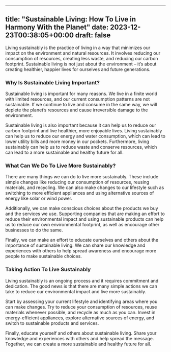 
---
title: "Sustainable Living: How To Live in Harmony With the Planet"
date: 2023-12-23T00:38:05+00:00
draft: false
---

Living sustainably is the practice of living in a way that minimizes our impact on the environment and natural resources. It involves reducing our consumption of resources, creating less waste, and reducing our carbon footprint. Sustainable living is not just about the environment – it’s about creating healthier, happier lives for ourselves and future generations.

### Why Is Sustainable Living Important?

Sustainable living is important for many reasons. We live in a finite world with limited resources, and our current consumption patterns are not sustainable. If we continue to live and consume in the same way, we will deplete the planet’s resources and cause irreversible damage to the environment. 

Sustainable living is also important because it can help us to reduce our carbon footprint and live healthier, more enjoyable lives. Living sustainably can help us to reduce our energy and water consumption, which can lead to lower utility bills and more money in our pockets. Furthermore, living sustainably can help us to reduce waste and conserve resources, which can lead to a more sustainable and healthy future for all. 

### What Can We Do To Live More Sustainably?

There are many things we can do to live more sustainably. These include simple changes like reducing our consumption of resources, reusing materials, and recycling. We can also make changes to our lifestyle such as switching to more efficient appliances and using alternative sources of energy like solar or wind power.

Additionally, we can make conscious choices about the products we buy and the services we use. Supporting companies that are making an effort to reduce their environmental impact and using sustainable products can help us to reduce our own environmental footprint, as well as encourage other businesses to do the same. 

Finally, we can make an effort to educate ourselves and others about the importance of sustainable living. We can share our knowledge and experiences with others to help spread awareness and encourage more people to make sustainable choices. 

### Taking Action To Live Sustainably

Living sustainably is an ongoing process and it requires commitment and dedication. The good news is that there are many simple actions we can take to reduce our environmental impact and live more sustainably. 

Start by assessing your current lifestyle and identifying areas where you can make changes. Try to reduce your consumption of resources, reuse materials whenever possible, and recycle as much as you can. Invest in energy-efficient appliances, explore alternative sources of energy, and switch to sustainable products and services.

Finally, educate yourself and others about sustainable living. Share your knowledge and experiences with others and help spread the message. Together, we can create a more sustainable and healthy future for all.